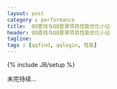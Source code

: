 ```yaml
---
layout: post
category : performance
title:  QQ查找与QQ登录项目性能优化小记
header: QQ查找与QQ登录项目性能优化小记
tagline:
tags : [qqfind, qqlogin, 性能]
---
```

{% include JB/setup %}

未完待续...